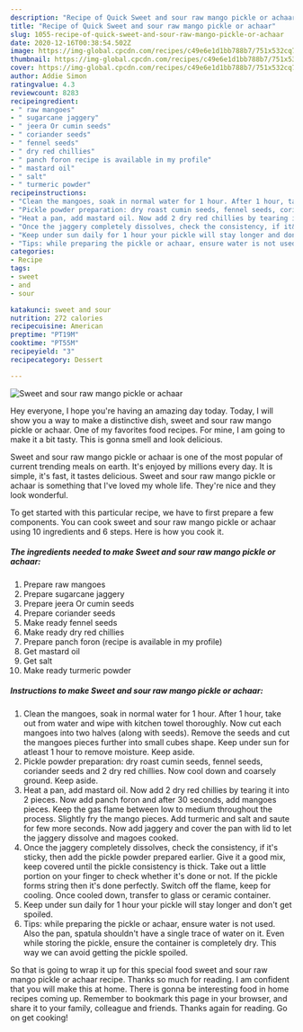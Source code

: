 ```yaml
---
description: "Recipe of Quick Sweet and sour raw mango pickle or achaar"
title: "Recipe of Quick Sweet and sour raw mango pickle or achaar"
slug: 1055-recipe-of-quick-sweet-and-sour-raw-mango-pickle-or-achaar
date: 2020-12-16T00:38:54.502Z
image: https://img-global.cpcdn.com/recipes/c49e6e1d1bb788b7/751x532cq70/sweet-and-sour-raw-mango-pickle-or-achaar-recipe-main-photo.jpg
thumbnail: https://img-global.cpcdn.com/recipes/c49e6e1d1bb788b7/751x532cq70/sweet-and-sour-raw-mango-pickle-or-achaar-recipe-main-photo.jpg
cover: https://img-global.cpcdn.com/recipes/c49e6e1d1bb788b7/751x532cq70/sweet-and-sour-raw-mango-pickle-or-achaar-recipe-main-photo.jpg
author: Addie Simon
ratingvalue: 4.3
reviewcount: 8283
recipeingredient:
- " raw mangoes"
- " sugarcane jaggery"
- " jeera Or cumin seeds"
- " coriander seeds"
- " fennel seeds"
- " dry red chillies"
- " panch foron recipe is available in my profile"
- " mastard oil"
- " salt"
- " turmeric powder"
recipeinstructions:
- "Clean the mangoes, soak in normal water for 1 hour. After 1 hour, take out from water and wipe with kitchen towel thoroughly. Now cut each mangoes into two halves (along with seeds). Remove the seeds and cut the mangoes pieces further into small cubes shape. Keep under sun for atleast 1 hour to remove moisture. Keep aside."
- "Pickle powder preparation: dry roast cumin seeds, fennel seeds, coriander seeds and 2 dry red chillies. Now cool down and coarsely ground. Keep aside."
- "Heat a pan, add mastard oil. Now add 2 dry red chillies by tearing it into 2 pieces. Now add panch foron and after 30 seconds, add mangoes pieces. Keep the gas flame between low to medium throughout the process. Slightly fry the mango pieces. Add turmeric and salt and saute for few more seconds. Now add jaggery and cover the pan with lid to let the jaggery dissolve and magoes cooked."
- "Once the jaggery completely dissolves, check the consistency, if it&#39;s sticky, then add the pickle powder prepared earlier. Give it a good mix, keep covered until the pickle consistency is thick. Take out a little portion on your finger to check whether it&#39;s done or not. If the pickle forms string then it&#39;s done perfectly. Switch off the flame, keep for cooling. Once cooled down, transfer to glass or ceramic container."
- "Keep under sun daily for 1 hour your pickle will stay longer and don&#39;t get spoiled."
- "Tips: while preparing the pickle or achaar, ensure water is not used. Also the pan, spatula shouldn&#39;t have a single trace of water on it. Even while storing the pickle, ensure the container is completely dry. This way we can avoid getting the pickle spoiled."
categories:
- Recipe
tags:
- sweet
- and
- sour

katakunci: sweet and sour 
nutrition: 272 calories
recipecuisine: American
preptime: "PT19M"
cooktime: "PT55M"
recipeyield: "3"
recipecategory: Dessert

---
```



![Sweet and sour raw mango pickle or achaar](https://img-global.cpcdn.com/recipes/c49e6e1d1bb788b7/751x532cq70/sweet-and-sour-raw-mango-pickle-or-achaar-recipe-main-photo.jpg)

Hey everyone, I hope you're having an amazing day today. Today, I will show you a way to make a distinctive dish, sweet and sour raw mango pickle or achaar. One of my favorites food recipes. For mine, I am going to make it a bit tasty. This is gonna smell and look delicious.



Sweet and sour raw mango pickle or achaar is one of the most popular of current trending meals on earth. It's enjoyed by millions every day. It is simple, it's fast, it tastes delicious. Sweet and sour raw mango pickle or achaar is something that I've loved my whole life. They're nice and they look wonderful.


To get started with this particular recipe, we have to first prepare a few components. You can cook sweet and sour raw mango pickle or achaar using 10 ingredients and 6 steps. Here is how you cook it.

<!--inarticleads1-->

##### The ingredients needed to make Sweet and sour raw mango pickle or achaar:

1. Prepare  raw mangoes
1. Prepare  sugarcane jaggery
1. Prepare  jeera Or cumin seeds
1. Prepare  coriander seeds
1. Make ready  fennel seeds
1. Make ready  dry red chillies
1. Prepare  panch foron (recipe is available in my profile)
1. Get  mastard oil
1. Get  salt
1. Make ready  turmeric powder




<!--inarticleads2-->

##### Instructions to make Sweet and sour raw mango pickle or achaar:

1. Clean the mangoes, soak in normal water for 1 hour. After 1 hour, take out from water and wipe with kitchen towel thoroughly. Now cut each mangoes into two halves (along with seeds). Remove the seeds and cut the mangoes pieces further into small cubes shape. Keep under sun for atleast 1 hour to remove moisture. Keep aside.
1. Pickle powder preparation: dry roast cumin seeds, fennel seeds, coriander seeds and 2 dry red chillies. Now cool down and coarsely ground. Keep aside.
1. Heat a pan, add mastard oil. Now add 2 dry red chillies by tearing it into 2 pieces. Now add panch foron and after 30 seconds, add mangoes pieces. Keep the gas flame between low to medium throughout the process. Slightly fry the mango pieces. Add turmeric and salt and saute for few more seconds. Now add jaggery and cover the pan with lid to let the jaggery dissolve and magoes cooked.
1. Once the jaggery completely dissolves, check the consistency, if it&#39;s sticky, then add the pickle powder prepared earlier. Give it a good mix, keep covered until the pickle consistency is thick. Take out a little portion on your finger to check whether it&#39;s done or not. If the pickle forms string then it&#39;s done perfectly. Switch off the flame, keep for cooling. Once cooled down, transfer to glass or ceramic container.
1. Keep under sun daily for 1 hour your pickle will stay longer and don&#39;t get spoiled.
1. Tips: while preparing the pickle or achaar, ensure water is not used. Also the pan, spatula shouldn&#39;t have a single trace of water on it. Even while storing the pickle, ensure the container is completely dry. This way we can avoid getting the pickle spoiled.




So that is going to wrap it up for this special food sweet and sour raw mango pickle or achaar recipe. Thanks so much for reading. I am confident that you will make this at home. There is gonna be interesting food in home recipes coming up. Remember to bookmark this page in your browser, and share it to your family, colleague and friends. Thanks again for reading. Go on get cooking!

